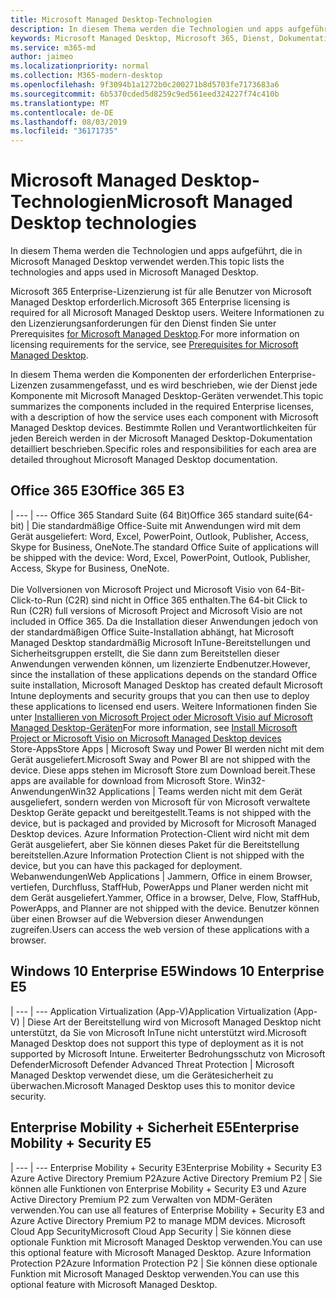 ```yaml
---
title: Microsoft Managed Desktop-Technologien
description: In diesem Thema werden die Technologien und apps aufgeführt, die in Microsoft Managed Desktop verwendet werden.
keywords: Microsoft Managed Desktop, Microsoft 365, Dienst, Dokumentation
ms.service: m365-md
author: jaimeo
ms.localizationpriority: normal
ms.collection: M365-modern-desktop
ms.openlocfilehash: 9f3094b1a1272b0c200271b8d5703fe7173683a6
ms.sourcegitcommit: 6b5370cded5d8259c9ed561eed324227f74c410b
ms.translationtype: MT
ms.contentlocale: de-DE
ms.lasthandoff: 08/03/2019
ms.locfileid: "36171735"
---
```

# <a name="microsoft-managed-desktop-technologies"></a><span data-ttu-id="2cd00-104">Microsoft Managed Desktop-Technologien</span><span class="sxs-lookup"><span data-stu-id="2cd00-104">Microsoft Managed Desktop technologies</span></span>

<span data-ttu-id="2cd00-105">In diesem Thema werden die Technologien und apps aufgeführt, die in Microsoft Managed Desktop verwendet werden.</span><span class="sxs-lookup"><span data-stu-id="2cd00-105">This topic lists the technologies and apps used in Microsoft Managed Desktop.</span></span>

<!-- Microsoft 365 E5; Device as a Service -->
<!-- in O365 table, standard suite, removed this sentence "Please see the Installation of Project/Visio 64bit Click to Run Addendum for important deployment instructions. -->

<span data-ttu-id="2cd00-106">Microsoft 365 Enterprise-Lizenzierung ist für alle Benutzer von Microsoft Managed Desktop erforderlich.</span><span class="sxs-lookup"><span data-stu-id="2cd00-106">Microsoft 365 Enterprise licensing is required for all Microsoft Managed Desktop users.</span></span> <span data-ttu-id="2cd00-107">Weitere Informationen zu den Lizenzierungsanforderungen für den Dienst finden Sie unter Prerequisites [for Microsoft Managed Desktop](../get-ready/prerequisites.md).</span><span class="sxs-lookup"><span data-stu-id="2cd00-107">For more information on licensing requirements for the service, see [Prerequisites for Microsoft Managed Desktop](../get-ready/prerequisites.md).</span></span>

<span data-ttu-id="2cd00-108">In diesem Thema werden die Komponenten der erforderlichen Enterprise-Lizenzen zusammengefasst, und es wird beschrieben, wie der Dienst jede Komponente mit Microsoft Managed Desktop-Geräten verwendet.</span><span class="sxs-lookup"><span data-stu-id="2cd00-108">This topic summarizes the components included in the required Enterprise licenses, with a description of how the service uses each component with Microsoft Managed Desktop devices.</span></span> <span data-ttu-id="2cd00-109">Bestimmte Rollen und Verantwortlichkeiten für jeden Bereich werden in der Microsoft Managed Desktop-Dokumentation detailliert beschrieben.</span><span class="sxs-lookup"><span data-stu-id="2cd00-109">Specific roles and responsibilities for each area are detailed throughout Microsoft Managed Desktop documentation.</span></span> 

## <a name="office-365-e3"></a><span data-ttu-id="2cd00-110">Office 365 E3</span><span class="sxs-lookup"><span data-stu-id="2cd00-110">Office 365 E3</span></span>
 |
 --- | ---
<span data-ttu-id="2cd00-111">Office 365 Standard Suite (64 Bit)</span><span class="sxs-lookup"><span data-stu-id="2cd00-111">Office 365 standard suite(64-bit)</span></span> | <span data-ttu-id="2cd00-112">Die standardmäßige Office-Suite mit Anwendungen wird mit dem Gerät ausgeliefert: Word, Excel, PowerPoint, Outlook, Publisher, Access, Skype for Business, OneNote.</span><span class="sxs-lookup"><span data-stu-id="2cd00-112">The standard Office Suite of applications will be shipped with the device: Word, Excel, PowerPoint, Outlook, Publisher, Access, Skype for Business, OneNote.</span></span><br><br><span data-ttu-id="2cd00-113">Die Vollversionen von Microsoft Project und Microsoft Visio von 64-Bit-Click-to-Run (C2R) sind nicht in Office 365 enthalten.</span><span class="sxs-lookup"><span data-stu-id="2cd00-113">The 64-bit Click to Run (C2R) full versions of Microsoft Project and Microsoft Visio are not included in Office 365.</span></span> <span data-ttu-id="2cd00-114">Da die Installation dieser Anwendungen jedoch von der standardmäßigen Office Suite-Installation abhängt, hat Microsoft Managed Desktop standardmäßig Microsoft InTune-Bereitstellungen und Sicherheitsgruppen erstellt, die Sie dann zum Bereitstellen dieser Anwendungen verwenden können, um lizenzierte Endbenutzer.</span><span class="sxs-lookup"><span data-stu-id="2cd00-114">However, since the installation of these applications depends on the standard Office suite installation, Microsoft Managed Desktop has created default Microsoft Intune deployments and security groups that you can then use to deploy these applications to licensed end users.</span></span> <span data-ttu-id="2cd00-115">Weitere Informationen finden Sie unter [Installieren von Microsoft Project oder Microsoft Visio auf Microsoft Managed Desktop-Geräten](../get-started/project-visio.md)</span><span class="sxs-lookup"><span data-stu-id="2cd00-115">For more information, see [Install Microsoft Project or Microsoft Visio on Microsoft Managed Desktop devices](../get-started/project-visio.md)</span></span>  
<span data-ttu-id="2cd00-116">Store-Apps</span><span class="sxs-lookup"><span data-stu-id="2cd00-116">Store Apps</span></span> |    <span data-ttu-id="2cd00-117">Microsoft Sway und Power BI werden nicht mit dem Gerät ausgeliefert.</span><span class="sxs-lookup"><span data-stu-id="2cd00-117">Microsoft Sway and Power BI are not shipped with the device.</span></span> <span data-ttu-id="2cd00-118">Diese apps stehen im Microsoft Store zum Download bereit.</span><span class="sxs-lookup"><span data-stu-id="2cd00-118">These apps are available for download from Microsoft Store.</span></span>
<span data-ttu-id="2cd00-119">Win32-Anwendungen</span><span class="sxs-lookup"><span data-stu-id="2cd00-119">Win32 Applications</span></span> |    <span data-ttu-id="2cd00-120">Teams werden nicht mit dem Gerät ausgeliefert, sondern werden von Microsoft für von Microsoft verwaltete Desktop Geräte gepackt und bereitgestellt.</span><span class="sxs-lookup"><span data-stu-id="2cd00-120">Teams is not shipped with the device, but is packaged and provided by Microsoft for Microsoft Managed Desktop devices.</span></span> <span data-ttu-id="2cd00-121">Azure Information Protection-Client wird nicht mit dem Gerät ausgeliefert, aber Sie können dieses Paket für die Bereitstellung bereitstellen.</span><span class="sxs-lookup"><span data-stu-id="2cd00-121">Azure Information Protection Client is not shipped with the device, but you can have this packaged for deployment.</span></span> 
<span data-ttu-id="2cd00-122">Webanwendungen</span><span class="sxs-lookup"><span data-stu-id="2cd00-122">Web Applications</span></span> |  <span data-ttu-id="2cd00-123">Jammern, Office in einem Browser, vertiefen, Durchfluss, StaffHub, PowerApps und Planer werden nicht mit dem Gerät ausgeliefert.</span><span class="sxs-lookup"><span data-stu-id="2cd00-123">Yammer, Office in a browser, Delve, Flow, StaffHub, PowerApps, and Planner are not shipped with the device.</span></span> <span data-ttu-id="2cd00-124">Benutzer können über einen Browser auf die Webversion dieser Anwendungen zugreifen.</span><span class="sxs-lookup"><span data-stu-id="2cd00-124">Users can access the web version of these applications with a browser.</span></span>


## <a name="windows-10-enterprise-e5"></a><span data-ttu-id="2cd00-125">Windows 10 Enterprise E5</span><span class="sxs-lookup"><span data-stu-id="2cd00-125">Windows 10 Enterprise E5</span></span>

 |
 --- | ---
<span data-ttu-id="2cd00-126">Application Virtualization (App-V)</span><span class="sxs-lookup"><span data-stu-id="2cd00-126">Application Virtualization (App-V)</span></span> |    <span data-ttu-id="2cd00-127">Diese Art der Bereitstellung wird von Microsoft Managed Desktop nicht unterstützt, da Sie von Microsoft InTune nicht unterstützt wird.</span><span class="sxs-lookup"><span data-stu-id="2cd00-127">Microsoft Managed Desktop does not support this type of deployment as it is not supported by Microsoft Intune.</span></span>
<span data-ttu-id="2cd00-128">Erweiterter Bedrohungsschutz von Microsoft Defender</span><span class="sxs-lookup"><span data-stu-id="2cd00-128">Microsoft Defender Advanced Threat Protection</span></span> |  <span data-ttu-id="2cd00-129">Microsoft Managed Desktop verwendet diese, um die Gerätesicherheit zu überwachen.</span><span class="sxs-lookup"><span data-stu-id="2cd00-129">Microsoft Managed Desktop uses this to monitor device security.</span></span> 

## <a name="enterprise-mobility--security-e5"></a><span data-ttu-id="2cd00-130">Enterprise Mobility + Sicherheit E5</span><span class="sxs-lookup"><span data-stu-id="2cd00-130">Enterprise Mobility + Security E5</span></span>

 |
 --- | ---
<span data-ttu-id="2cd00-131">Enterprise Mobility + Security E3</span><span class="sxs-lookup"><span data-stu-id="2cd00-131">Enterprise Mobility + Security E3</span></span><br><span data-ttu-id="2cd00-132">Azure Active Directory Premium P2</span><span class="sxs-lookup"><span data-stu-id="2cd00-132">Azure Active Directory Premium P2</span></span> |    <span data-ttu-id="2cd00-133">Sie können alle Funktionen von Enterprise Mobility + Security E3 und Azure Active Directory Premium P2 zum Verwalten von MDM-Geräten verwenden.</span><span class="sxs-lookup"><span data-stu-id="2cd00-133">You can use all features of Enterprise Mobility + Security E3 and Azure Active Directory Premium P2 to manage MDM devices.</span></span>
<span data-ttu-id="2cd00-134">Microsoft Cloud App Security</span><span class="sxs-lookup"><span data-stu-id="2cd00-134">Microsoft Cloud App Security</span></span> |  <span data-ttu-id="2cd00-135">Sie können diese optionale Funktion mit Microsoft Managed Desktop verwenden.</span><span class="sxs-lookup"><span data-stu-id="2cd00-135">You can use this optional feature with Microsoft Managed Desktop.</span></span>
<span data-ttu-id="2cd00-136">Azure Information Protection P2</span><span class="sxs-lookup"><span data-stu-id="2cd00-136">Azure Information Protection P2</span></span>  | <span data-ttu-id="2cd00-137">Sie können diese optionale Funktion mit Microsoft Managed Desktop verwenden.</span><span class="sxs-lookup"><span data-stu-id="2cd00-137">You can use this optional feature with Microsoft Managed Desktop.</span></span>
